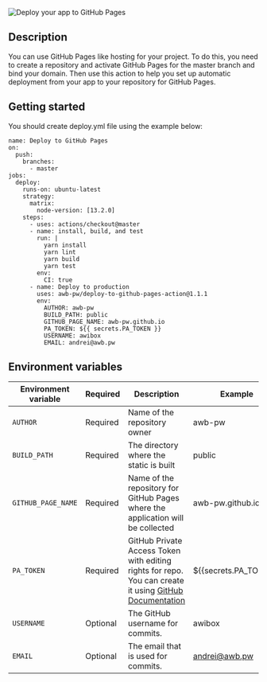 ![Deploy your app to GitHub Pages](https://repository-images.githubusercontent.com/234867128/ea82a980-3ad8-11ea-9946-c8d55e816f1a)

## Description
You can use GitHub Pages like hosting for your project. 
To do this, you need to create a repository and activate GitHub Pages for the master branch and bind your domain.
Then use this action to help you set up automatic deployment from your app to your repository for GitHub Pages.

## Getting started
You should create deploy.yml file using the example below:
```
name: Deploy to GitHub Pages
on:
  push:
    branches:
      - master
jobs:
  deploy:
    runs-on: ubuntu-latest
    strategy:
      matrix:
        node-version: [13.2.0]
    steps:
      - uses: actions/checkout@master
      - name: install, build, and test
        run: |
          yarn install
          yarn lint
          yarn build
          yarn test
        env:
          CI: true
      - name: Deploy to production
        uses: awb-pw/deploy-to-github-pages-action@1.1.1
        env:
          AUTHOR: awb-pw
          BUILD_PATH: public
          GITHUB_PAGE_NAME: awb-pw.github.io
          PA_TOKEN: ${{ secrets.PA_TOKEN }}
          USERNAME: awibox
          EMAIL: andrei@awb.pw
```

## Environment variables
|Environment variable|Required|Description|Example|
|--------------------|--------|-----------|-------|
|`AUTHOR`|Required|Name of the repository owner|awb-pw|
|`BUILD_PATH`|Required|The directory where the static is built| public
|`GITHUB_PAGE_NAME`|Required|Name of the repository for GitHub Pages where the application will be collected|awb-pw.github.io|
|`PA_TOKEN`|Required|GitHub Private Access Token with editing rights for repo. You can create it using [GitHub Documentation](https://help.github.com/en/articles/creating-a-personal-access-token-for-the-command-line)|${{secrets.PA_TOKEN}}|
|`USERNAME`|Optional|The GitHub username for commits.|awibox|
|`EMAIL`|Optional|The email that is used for commits.|andrei@awb.pw|

